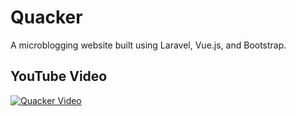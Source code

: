 # Quacker

A microblogging website built using Laravel, Vue.js, and Bootstrap.

## YouTube Video

[![Quacker Video](https://img.youtube.com/vi/q6LVxvqqVN0/0.jpg)](https://www.youtube.com/watch?v=q6LVxvqqVN0)
